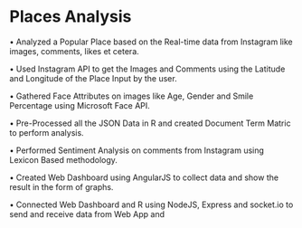 # Places Analysis

•	Analyzed a Popular Place based on the Real-time data from Instagram like images, comments, likes et cetera.

•	Used Instagram API to get the Images and Comments using the Latitude and Longitude of the Place Input by the user.

•	Gathered Face Attributes on images like Age, Gender and Smile Percentage using Microsoft Face API.

•	Pre-Processed all the JSON Data in R and created Document Term Matric to perform analysis.

•	Performed Sentiment Analysis on comments from Instagram using Lexicon Based methodology.

•	Created Web Dashboard using AngularJS to collect data and show the result in the form of graphs.

•	Connected Web Dashboard and R using NodeJS, Express and socket.io to send and receive data from Web App and 



